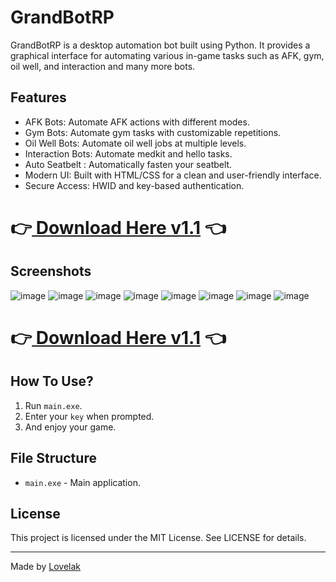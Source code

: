 # GrandBotRP

GrandBotRP is a desktop automation bot built using Python. It provides a graphical interface for automating various in-game tasks such as AFK, gym, oil well, and interaction and many more bots.

## Features

- AFK Bots: Automate AFK actions with different modes.
- Gym Bots: Automate gym tasks with customizable repetitions.
- Oil Well Bots: Automate oil well jobs at multiple levels.
- Interaction Bots: Automate medkit and hello tasks.
- Auto Seatbelt : Automatically fasten your seatbelt.
- Modern UI: Built with HTML/CSS for a clean and user-friendly interface.
- Secure Access: HWID and key-based authentication.

# 👉[ Download Here v1.1](https://grandbotrp.rf.gd) 👈

## Screenshots

![image](src/img/1.png)
![image](src/img/2.png)
![image](src/img/3.png)
![image](src/img/4.png)
![image](src/img/5.png)
![image](src/img/6.png)
![image](src/img/7.png)
![image](src/img/8.png)

# 👉[ Download Here v1.1](https://grandbotrp.rf.gd) 👈

## How To Use?

1. Run `main.exe`.
2. Enter your `key` when prompted.
3. And enjoy your game.

## File Structure

- `main.exe` - Main application.

## License

This project is licensed under the MIT License. See LICENSE for details.

---

Made by [Lovelak](https://lovelak.rf.gd)

